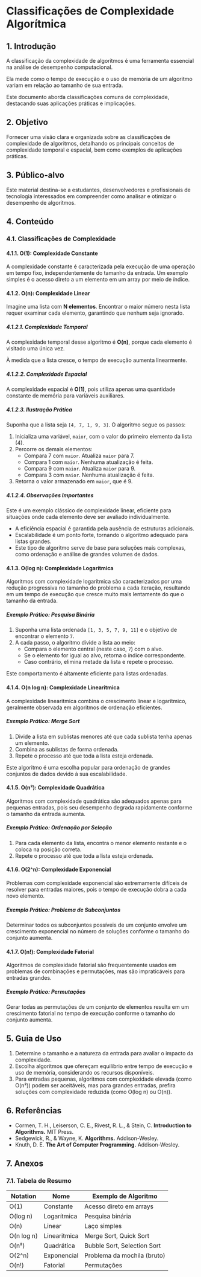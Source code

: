 # Classificações de Complexidade Algorítmica

## 1. Introdução

A classificação da complexidade de algoritmos é uma ferramenta essencial na análise de desempenho computacional.

Ela mede como o tempo de execução e o uso de memória de um algoritmo variam em relação ao tamanho de sua entrada.

Este documento aborda classificações comuns de complexidade, destacando suas aplicações práticas e implicações.

## 2. Objetivo

Fornecer uma visão clara e organizada sobre as classificações de complexidade de algoritmos, detalhando os principais conceitos de complexidade temporal e espacial, bem como exemplos de aplicações práticas.

## 3. Público-alvo

Este material destina-se a estudantes, desenvolvedores e profissionais de tecnologia interessados em compreender como analisar e otimizar o desempenho de algoritmos.

## 4. Conteúdo

### 4.1. Classificações de Complexidade

#### 4.1.1. O(1): Complexidade Constante

A complexidade constante é caracterizada pela execução de uma operação em tempo fixo, independentemente do tamanho da entrada. Um exemplo simples é o acesso direto a um elemento em um array por meio de índice.

#### 4.1.2. O(n): Complexidade Linear

Imagine uma lista com **N elementos**. Encontrar o maior número nesta lista requer examinar cada elemento, garantindo que nenhum seja ignorado.

##### 4.1.2.1. Complexidade Temporal

A complexidade temporal desse algoritmo é **O(n)**, porque cada elemento é visitado uma única vez.

À medida que a lista cresce, o tempo de execução aumenta linearmente.

##### 4.1.2.2. Complexidade Espacial

A complexidade espacial é **O(1)**, pois utiliza apenas uma quantidade constante de memória para variáveis auxiliares.

##### 4.1.2.3. Ilustração Prática

Suponha que a lista seja `[4, 7, 1, 9, 3]`. O algoritmo segue os passos:

1. Inicializa uma variável, `maior`, com o valor do primeiro elemento da lista (4).
2. Percorre os demais elementos:
   - Compara 7 com `maior`. Atualiza `maior` para 7.
   - Compara 1 com `maior`. Nenhuma atualização é feita.
   - Compara 9 com `maior`. Atualiza `maior` para 9.
   - Compara 3 com `maior`. Nenhuma atualização é feita.
3. Retorna o valor armazenado em `maior`, que é 9.

##### 4.1.2.4. Observações Importantes

Este é um exemplo clássico de complexidade linear, eficiente para situações onde cada elemento deve ser avaliado individualmente.

- A eficiência espacial é garantida pela ausência de estruturas adicionais.
- Escalabilidade é um ponto forte, tornando o algoritmo adequado para listas grandes.
- Este tipo de algoritmo serve de base para soluções mais complexas, como ordenação e análise de grandes volumes de dados.

#### 4.1.3. O(log n): Complexidade Logarítmica

Algoritmos com complexidade logarítmica são caracterizados por uma redução progressiva no tamanho do problema a cada iteração, resultando em um tempo de execução que cresce muito mais lentamente do que o tamanho da entrada.

##### Exemplo Prático: Pesquisa Binária

1. Suponha uma lista ordenada `[1, 3, 5, 7, 9, 11]` e o objetivo de encontrar o elemento `7`.
2. A cada passo, o algoritmo divide a lista ao meio:
   - Compara o elemento central (neste caso, `7`) com o alvo.
   - Se o elemento for igual ao alvo, retorna o índice correspondente.
   - Caso contrário, elimina metade da lista e repete o processo.

Este comportamento é altamente eficiente para listas ordenadas.

#### 4.1.4. O(n log n): Complexidade Linearitmica

A complexidade linearitmica combina o crescimento linear e logarítmico, geralmente observada em algoritmos de ordenação eficientes.

##### Exemplo Prático: Merge Sort

1. Divide a lista em sublistas menores até que cada sublista tenha apenas um elemento.
2. Combina as sublistas de forma ordenada.
3. Repete o processo até que toda a lista esteja ordenada.

Este algoritmo é uma escolha popular para ordenação de grandes conjuntos de dados devido à sua escalabilidade.

#### 4.1.5. O(n²): Complexidade Quadrática

Algoritmos com complexidade quadrática são adequados apenas para pequenas entradas, pois seu desempenho degrada rapidamente conforme o tamanho da entrada aumenta.

##### Exemplo Prático: Ordenação por Seleção

1. Para cada elemento da lista, encontra o menor elemento restante e o coloca na posição correta.
2. Repete o processo até que toda a lista esteja ordenada.

#### 4.1.6. O(2^n): Complexidade Exponencial

Problemas com complexidade exponencial são extremamente difíceis de resolver para entradas maiores, pois o tempo de execução dobra a cada novo elemento.

##### Exemplo Prático: Problema de Subconjuntos

Determinar todos os subconjuntos possíveis de um conjunto envolve um crescimento exponencial no número de soluções conforme o tamanho do conjunto aumenta.

#### 4.1.7. O(n!): Complexidade Fatorial

Algoritmos de complexidade fatorial são frequentemente usados em problemas de combinações e permutações, mas são impraticáveis para entradas grandes.

##### Exemplo Prático: Permutações

Gerar todas as permutações de um conjunto de elementos resulta em um crescimento fatorial no tempo de execução conforme o tamanho do conjunto aumenta.

## 5. Guia de Uso

1. Determine o tamanho e a natureza da entrada para avaliar o impacto da complexidade.
2. Escolha algoritmos que ofereçam equilíbrio entre tempo de execução e uso de memória, considerando os recursos disponíveis.
3. Para entradas pequenas, algoritmos com complexidade elevada (como O(n²)) podem ser aceitáveis, mas para grandes entradas, prefira soluções com complexidade reduzida (como O(log n) ou O(n)).

## 6. Referências

- Cormen, T. H., Leiserson, C. E., Rivest, R. L., & Stein, C. **Introduction to Algorithms.** MIT Press.
- Sedgewick, R., & Wayne, K. **Algorithms.** Addison-Wesley.
- Knuth, D. E. **The Art of Computer Programming.** Addison-Wesley.

## 7. Anexos

### 7.1. Tabela de Resumo

| Notation  | Nome                | Exemplo de Algoritmo          |
|-----------|---------------------|-------------------------------|
| O(1)      | Constante          | Acesso direto em arrays       |
| O(log n)  | Logarítmica        | Pesquisa binária             |
| O(n)      | Linear             | Laço simples                 |
| O(n log n)| Linearitmica       | Merge Sort, Quick Sort        |
| O(n²)     | Quadrática         | Bubble Sort, Selection Sort   |
| O(2^n)    | Exponencial        | Problema da mochila (bruto)   |
| O(n!)     | Fatorial           | Permutações                  |
